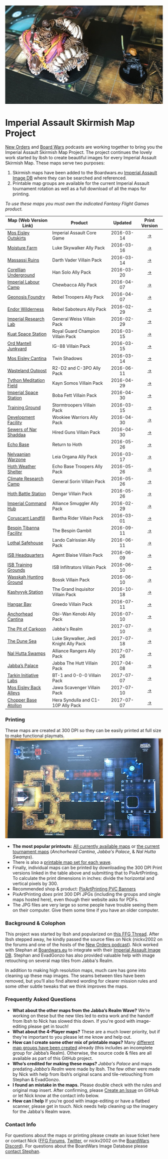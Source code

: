 ![detail map preview](web_images/map-preview.jpg)
# Imperial Assault Skirmish Map Project

[New Orders](https://neworders.xyz) and [Board Wars](http://boardwars.eu/) podcasts are working together to bring you the Imperial Assault Skirmish Map Project. The project continues the lovely work started by Ibsh to create beautiful images for every Imperial Assault Skirmish Map. These maps serve two purposes:

1. Skirmish maps have been added to the Boardwars.eu [Imperial Assault Image DB](http://cards.boardwars.eu/index.php?album=Skirmish-Maps) where they can be searched and referenced.
2. Printable map groups are available for the current Imperial Assault tournament rotation as well as a full download of all the maps for printing.

*To use these maps you must own the indicated Fantasy Flight Games product.*

| Map (Web Version Link) |Product| Updated |Print Version|
|----|---|:------:|:------:|
|[Mos Eisley Outskirts](raw/master/IA_Half-Res_Skirmish_Maps/01-halfres.jpg)|Imperial Assault Core Game|2016-03-14|[&rarr;](raw/master/IA_300_DPI_Skirmish_Maps/01.jpg)|
|[Moisture Farm](raw/master/IA_Half-Res_Skirmish_Maps/02-halfres.jpg)|Luke Skywalker Ally Pack|2016-03-16|[&rarr;](raw/master/IA_300_DPI_Skirmish_Maps/02.jpg)|
|[Massassi Ruins](raw/master/IA_Half-Res_Skirmish_Maps/03-halfres.jpg)|Darth Vader Villain Pack|2016-03-14|[&rarr;](raw/master/IA_300_DPI_Skirmish_Maps/03.jpg)|
|[Corellian Underground](raw/master/IA_Half-Res_Skirmish_Maps/04-halfres.jpg)|Han Solo Ally Pack|2016-03-20|[&rarr;](raw/master/IA_300_DPI_Skirmish_Maps/04.jpg)|
|[Imperial Labour Camp](raw/master/IA_Half-Res_Skirmish_Maps/05-halfres.jpg)|Chewbacca Ally Pack|2016-04-07|[&rarr;](raw/master/IA_300_DPI_Skirmish_Maps/05.jpg)|
|[Geonosis Foundry](raw/master/IA_Half-Res_Skirmish_Maps/06-halfres.jpg)|Rebel Troopers Ally Pack|2016-04-07|[&rarr;](raw/master/IA_300_DPI_Skirmish_Maps/06.jpg)|
|[Endor Wilderness](raw/master/IA_Half-Res_Skirmish_Maps/07-halfres.jpg)|Rebel Saboteurs Ally Pack|2016-02-29|[&rarr;](raw/master/IA_300_DPI_Skirmish_Maps/07.jpg)|
|[Imperial Research Lab](raw/master/IA_Half-Res_Skirmish_Maps/08-halfres.jpg)|General Weiss Villain Pack|2016-02-29|[&rarr;](raw/master/IA_300_DPI_Skirmish_Maps/08.jpg)|
|[Kuat Space Station](raw/master/IA_Half-Res_Skirmish_Maps/09-halfres.jpg)|Royal Guard Champion Villain Pack|2016-03-15|[&rarr;](raw/master/IA_300_DPI_Skirmish_Maps/09.jpg)|
|[Ord Mantell Junkyard](raw/master/IA_Half-Res_Skirmish_Maps/10-halfres.jpg)|IG-88 Villain Pack|2016-03-15|[&rarr;](raw/master/IA_300_DPI_Skirmish_Maps/10.jpg)|
|[Mos Eisley Cantina](raw/master/IA_Half-Res_Skirmish_Maps/11-halfres.jpg)|Twin Shadows|2016-03-14|[&rarr;](raw/master/IA_300_DPI_Skirmish_Maps/11.jpg)|
|[Wasteland Outpost](raw/master/IA_Half-Res_Skirmish_Maps/12-halfres.jpg)|R2-D2 and C-3PO Ally Pack|2016-06-11|[&rarr;](raw/master/IA_300_DPI_Skirmish_Maps/12.jpg)|
|[Tython Meditation Field](raw/master/IA_Half-Res_Skirmish_Maps/13-halfres.jpg)|Kayn Somos Villain Pack|2016-04-29|[&rarr;](raw/master/IA_300_DPI_Skirmish_Maps/13.jpg)|
|[Imperial Space Station](raw/master/IA_Half-Res_Skirmish_Maps/14-halfres.jpg)|Boba Fett Villain Pack|2016-04-30|[&rarr;](raw/master/IA_300_DPI_Skirmish_Maps/14.jpg)|
|[Training Ground](raw/master/IA_Half-Res_Skirmish_Maps/15-halfres.jpg)|Stormtroopers Villain Pack|2016-03-15|[&rarr;](raw/master/IA_300_DPI_Skirmish_Maps/15.jpg)|
|[Development Facility](raw/master/IA_Half-Res_Skirmish_Maps/16-halfres.jpg)|Wookiee Warriors Ally Pack|2016-04-30|[&rarr;](raw/master/IA_300_DPI_Skirmish_Maps/16.jpg)|
|[Sewers of Nar Shaddaa](raw/master/IA_Half-Res_Skirmish_Maps/17-halfres.jpg)|Hired Guns Villain Pack|2016-04-30|[&rarr;](raw/master/IA_300_DPI_Skirmish_Maps/17.jpg)|
|[Echo Base](raw/master/IA_Half-Res_Skirmish_Maps/18-halfres.jpg)|Return to Hoth|2016-05-26|[&rarr;](raw/master/IA_300_DPI_Skirmish_Maps/18.jpg)|
|[Nelvaanian Warzone](raw/master/IA_Half-Res_Skirmish_Maps/19-halfres.jpg)|Leia Organa Ally Pack|2016-03-17|[&rarr;](raw/master/IA_300_DPI_Skirmish_Maps/19.jpg)|
|[Hoth Weather Shelter](raw/master/IA_Half-Res_Skirmish_Maps/20-halfres.jpg)|Echo Base Troopers Ally Pack|2016-05-26|[&rarr;](raw/master/IA_300_DPI_Skirmish_Maps/20.jpg)|
|[Climate Research Camp](raw/master/IA_Half-Res_Skirmish_Maps/21-halfres.jpg)|General Sorin Villain Pack|2016-05-26|[&rarr;](raw/master/IA_300_DPI_Skirmish_Maps/21.jpg)|
|[Hoth Battle Station](raw/master/IA_Half-Res_Skirmish_Maps/22-halfres.jpg)|Dengar Villain Pack|2016-05-26|[&rarr;](raw/master/IA_300_DPI_Skirmish_Maps/22.jpg)|
|[Imperial Command Hub](raw/master/IA_Half-Res_Skirmish_Maps/23-halfres.jpg)|Alliance Smuggler Ally Pack|2016-02-29|[&rarr;](raw/master/IA_300_DPI_Skirmish_Maps/23.jpg)|
|[Coruscant Landfill](raw/master/IA_Half-Res_Skirmish_Maps/24-halfres.jpg)|Bantha Rider Villain Pack|2016-03-01|[&rarr;](raw/master/IA_300_DPI_Skirmish_Maps/24.jpg)|
|[Bespin Tibanna Facility](raw/master/IA_Half-Res_Skirmish_Maps/25-halfres.jpg)|The Bespin Gambit|2016-09-11|[&rarr;](raw/master/IA_300_DPI_Skirmish_Maps/25.jpg)|
|[Lothal Safehouse](raw/master/IA_Half-Res_Skirmish_Maps/26-halfres.jpg)|Lando Calrissian Ally Pack|2016-06-11|[&rarr;](raw/master/IA_300_DPI_Skirmish_Maps/26.jpg)|
|[ISB Headquarters](raw/master/IA_Half-Res_Skirmish_Maps/27-halfres.jpg)|Agent Blaise Villain Pack|2016-06-09|[&rarr;](raw/master/IA_300_DPI_Skirmish_Maps/27.jpg)|
|[ISB Training Grounds](raw/master/IA_Half-Res_Skirmish_Maps/28-halfres.jpg)|ISB Infiltrators Villain Pack|2016-06-10|[&rarr;](raw/master/IA_300_DPI_Skirmish_Maps/28.jpg)|
|[Wasskah Hunting Ground](raw/master/IA_Half-Res_Skirmish_Maps/29-halfres.jpg)|Bossk Villain Pack|2016-06-10|[&rarr;](raw/master/IA_300_DPI_Skirmish_Maps/29.jpg)|
|[Kashyyyk Station](raw/master/IA_Half-Res_Skirmish_Maps/31-halfres.jpg)|The Grand Inquisitor Villain Pack|2016-10-18|[&rarr;](raw/master/IA_300_DPI_Skirmish_Maps/31.jpg)|
|[Hangar Bay](raw/master/IA_Half-Res_Skirmish_Maps/32-halfres.jpg)|Greedo Villain Pack|2016-07-11|[&rarr;](raw/master/IA_300_DPI_Skirmish_Maps/32.jpg)|
|[Anchorhead Cantina](raw/master/IA_Half-Res_Skirmish_Maps/30-halfres.jpg)|Obi-Wan Kenobi Ally Pack|2016-07-10|[&rarr;](raw/master/IA_300_DPI_Skirmish_Maps/30.jpg)|
|[The Pit of Carkoon](raw/master/IA_Half-Res_Skirmish_Maps/33-halfres.jpg)|Jabba's Realm|2017-07-10|[&rarr;](raw/master/IA_300_DPI_Skirmish_Maps/33.jpg)|
|[The Dune Sea](raw/master/IA_Half-Res_Skirmish_Maps/34-halfres.jpg)|Luke Skywalker, Jedi Knight Ally Pack|2017-07-18|[&rarr;](raw/master/IA_300_DPI_Skirmish_Maps/34.jpg)|
|[Nal Hutta Swamps](raw/master/IA_Half-Res_Skirmish_Maps/35-halfres.jpg)|Alliance Rangers Ally Pack|2017-07-26|[&rarr;](raw/master/IA_300_DPI_Skirmish_Maps/35.jpg)|
|[Jabba’s Palace](raw/master/IA_Half-Res_Skirmish_Maps/37-halfres.jpg)|Jabba The Hutt Villain Pack|2017-04-08|[&rarr;](raw/master/IA_300_DPI_Skirmish_Maps/37.jpg)|
|[Tarkin Initiative Labs](raw/master/IA_Half-Res_Skirmish_Maps/38-halfres.jpg)|BT-1 and 0-0-0 Villain Pack|2017-07-07|[&rarr;](raw/master/IA_300_DPI_Skirmish_Maps/38.jpg)|
|[Mos Eisley Back Alleys](raw/master/IA_Half-Res_Skirmish_Maps/39-halfres.jpg)|Jawa Scavenger Villain Pack|2017-07-10|[&rarr;](raw/master/IA_300_DPI_Skirmish_Maps/39.jpg)|
|[Chopper Base Atollon](raw/master/IA_Half-Res_Skirmish_Maps/40-halfres.jpg)|Hera Syndulla and C1-10P Ally Pack|2017-07-07|[&rarr;](raw/master/IA_300_DPI_Skirmish_Maps/40.jpg)|

### Printing
These maps are created at 300 DPI so they can be easily printed at full size to make functional playmats.
![playmat photo](web_images/map-sample.jpg)

* **The most popular printouts:** [All currently available maps](https://github.com/nickv2002/Imperial-Assault-Skirmish-Map-Project/tree/master/Combined_IA_Map_Sheets/All2PlayerMaps) or [the current tournament maps](https://github.com/nickv2002/Imperial-Assault-Skirmish-Map-Project/tree/master/Combined_IA_Map_Sheets/TournamenRotationAnchorheadJabbaNalHutta) (*Anchorhead Cantina*, *Jabba's Palace*, & *Nal Hutta Swamps*).
* There is also a [printable map set for each wave](https://github.com/nickv2002/Imperial-Assault-Skirmish-Map-Project/tree/master/Combined_IA_Map_Sheets).
* Finally, individual maps can be printed by downloading the 300 DPI Print versions linked in the table above and submitting that to PixArtPrinting. To calculate the print dimensions in inches: divide the horizontal and vertical pixels by 300.
* Recommended shop & product: [PixArtPrinting PVC Banners](https://www.pixartprinting.com/signage/banners-mesh/pvc-banner/)
* PixArtPrinting *does* print 300 DPI JPGs (including the groups and single maps hosted here), even though their website asks for PDFs.
* The JPG files are very large so some people have trouble seeing them on their computer. Give them some time if you have an older computer.


### Background & Colophon
This project was started by Ibsh and popularized on [this FFG Thread](https://community.fantasyflightgames.com/topic/186906-pre-assembled-skirmish-maps/). After Ibsh stepped away, he kindly passed the source files on Nick (nickv2002 on the forums and one of the hosts of the [New Orders podcast](https://neworders.xyz/)). Nick worked with Stephan at [Boardwars.eu](http://boardwars.eu/) to integrate with their [Imperial Assault Image DB](http://cards.boardwars.eu/). Stephan and EvadGonzo has also provided valuable help with image retouching on several map tiles from Jabba's Realm.

In addition to making high resolution maps, much care has gone into cleaning up these map images. The seams between tiles have been removed, but you’ll also find altered wording for clearer mission rules and some other subtle tweaks that we think improves the maps.

### Frequently Asked Questions
* **What about the other maps from the Jabba’s Realm Wave?** We’re working on these but the new tiles led to extra work and the handoff from Ibsh to Nick has slowed this down. If you're good with image-editing please get in touch!
* **What about the 4-Player maps?** These are a much lower priority, but if they're important to you please let me know and help out.
* **How can I create some other mix of printable maps?** Many [different map groups have been created](https://github.com/nickv2002/Imperial-Assault-Skirmish-Map-Project/tree/master/Combined_IA_Map_Sheets) already (this includes an incomplete group for Jabba’s Realm). Otherwise, the source code & files are all available as part of this GitHub project.
* **Who’s credited for making these maps?** *Jabba's Palace* and maps predating *Jabba’s Realm* were made by Ibsh. The few other were made by Nick with help from Ibsh’s original scans and tile-retouching from Stephan & EvadGonzo.
* **I found an mistake in the maps.** Please double check with the rules and original map insert. After confirming, please [Create an Issue](https://github.com/nickv2002/Imperial-Assault-Skirmish-Map-Project/issues/new) on GitHub or let Nick know at the contact info below.
* **How can I help** If you're good with image-editing or have a flatbed scanner, please get in touch. Nick needs help cleaning up the imagery for the Jabba's Realm wave.

### Contact Info
For questions about the maps or printing please create an issue ticket here or contact Nick ([FFG Forums](https://community.fantasyflightgames.com/profile/260007-nickv2002/), [Twitter](https://twitter.com/ianeworders), or nickv2002 on the [BoardWars Discord](http://discord.me/bweu)). For questions about the BoardWars Image Database please [contact Stephan](http://boardwars.eu/about/).
